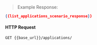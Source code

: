 > Example Response:

```json
{{list_applications_scenario_response}}
```

#### HTTP Request

`GET {{base_url}}/applications/`

